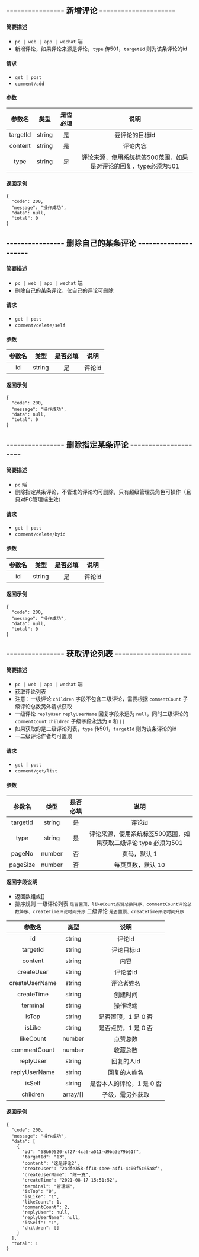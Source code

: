 
## ---------------- 新增评论 ---------------------

#### 简要描述

- `pc | web | app | wechat` 端
- 新增评论，如果评论来源是评论，`type` 传501，`targetId` 则为该条评论的id

#### 请求

- `get | post`
- `comment/add`

#### 参数

| 参数名 | 类型 | 是否必填 | 说明 |
|:---:|:---:|:---:|:---:|
| targetId | string | 是 | 要评论的目标id<!-- 已废除这个（如果是问答targetId传answer）--> |
| content | string | 是 | 评论内容 |
| type | string | 是 | 评论来源，使用系统标签500范围，如果是对评论的回复，type必须为501 |

#### 返回示例

```
{
  "code": 200,
  "message": "操作成功",
  "data": null,
  "total": 0
}
```

## ---------------- 删除自己的某条评论 ---------------------

#### 简要描述

- `pc | web | app | wechat` 端
- 删除自己的某条评论，仅自己的评论可删除

#### 请求

- `get | post`
- `comment/delete/self`

#### 参数

| 参数名 | 类型 | 是否必填 | 说明 |
|:---:|:---:|:---:|:---:|
| id | string | 是 | 评论id |

#### 返回示例

```
{
  "code": 200,
  "message": "操作成功",
  "data": null,
  "total": 0
}
```

## ---------------- 删除指定某条评论 ---------------------

#### 简要描述

- `pc` 端
- 删除指定某条评论，不管谁的评论均可删除，只有超级管理员角色可操作（且只对PC管理端生效）

#### 请求

- `get | post`
- `comment/delete/byid`

#### 参数

| 参数名 | 类型 | 是否必填 | 说明 |
|:---:|:---:|:---:|:---:|
| id | string | 是 | 评论id |

#### 返回示例

```
{
  "code": 200,
  "message": "操作成功",
  "data": null,
  "total": 0
}
```

## ---------------- 获取评论列表 ---------------------

#### 简要描述

- `pc | web | app | wechat` 端
- 获取评论列表
- 注意：一级评论 `children` 字段不包含二级评论，需要根据 `commentCount` 子级评论总数另外请求获取
- 一级评论 `replyUser` `replyUserName` 回复字段永远为 `null`，同时二级评论的 `commentCount` `children` 子级字段永远为 `0` 和 `[]`
- 如果获取的是二级评论列表，`type` 传501，`targetId` 则为该条评论的id
- 一二级评论作者均可置顶

#### 请求

- `get | post`
- `comment/get/list`

#### 参数

| 参数名 | 类型 | 是否必填 | 说明 |
|:---:|:---:|:---:|:---:|
| targetId | string | 是 | 评论id |
| type | string | 是 | 评论来源，使用系统标签500范围，如果获取二级评论 type 必须为501 |
| pageNo | number | 否 | 页码，默认 1 |
| pageSize | number | 否 | 每页页数，默认 10 |

#### 返回字段说明

- 返回数组或[]
- 排序规则
  一级评论列表 `是否置顶、likeCount点赞总数降序、commentCount评论总数降序、createTime评论时间升序`
  二级评论 `是否置顶、createTime评论时间升序`

| 参数名 | 类型 | 说明 |
|:---:|:---:|:---:|
| id | string | 评论id |
| targetId | string | 评论目标id |
| content | string | 内容 |
| createUser | string | 评论者id |
| createUserName | string | 评论者姓名 |
| createTime | string | 创建时间 |
| terminal | string | 操作终端 |
| isTop | string | 是否置顶，1 是 0 否 |
| isLike | string | 是否点赞，1 是 0 否 |
| likeCount | number | 点赞总数 |
| commentCount | number | 收藏总数 |
| replyUser | string | 回复的人id |
| replyUserName | string | 回复的人姓名 |
| isSelf | string | 是否本人的评论，1 是 0 否 |
| children | array/[] | 子级，需另外获取 |

#### 返回示例

```
{
  "code": 200,
  "message": "操作成功",
  "data": [
    {
      "id": "68b69520-cf27-4ca6-a511-d9ba3e79b61f",
      "targetId": "13",
      "content": "这是评论2",
      "createUser": "2adfe358-ff18-4bee-a4f1-4c00f5c65a8f",
      "createUserName": "陈一支",
      "createTime": "2021-08-17 15:51:52",
      "terminal": "管理端",
      "isTop": "0",
      "isLike": "1",
      "likeCount": 1,
      "commentCount": 2,
      "replyUser": null,
      "replyUserName": null,
      "isSelf": "1",
      "children": []
    }
  ],
  "total": 1
}
```

<!-- ！！ 已废除，转看question ！！
## ---------------- 获取我的问答列表 ---------------------

#### 简要描述

- `pc | web | app | wechat` 端
- 获取我的问答列表
- 如果获取的是回复列表使用上面评论接口
- 只有超级管理员可置顶

#### 请求

- `get | post`
- `comment/get/answer/list/self`

#### 参数

| 参数名 | 类型 | 是否必填 | 说明 |
|:---:|:---:|:---:|:---:|
| pageNo | number | 否 | 页码，默认 1 |
| pageSize | number | 否 | 每页页数，默认 10 |

#### 返回字段说明

- 返回数组或[]
- 排序规则
  `是否置顶、likeCount点赞总数降序、commentCount评论总数降序、createTime评论时间升序`

| 参数名 | 类型 | 说明 |
|:---:|:---:|:---:|
| id | string | 评论id |
| targetId | string | 评论目标id |
| content | string | 内容 |
| createUser | string | 评论者id |
| createUserName | string | 评论者姓名 |
| createTime | string | 创建时间 |
| terminal | string | 操作终端 |
| isTop | string | 是否置顶，1 是 0 否 |
| isLike | string | 是否点赞，1 是 0 否 |
| likeCount | number | 点赞总数 |
| commentCount | number | 收藏总数 |
| replyUser | string | 回复的人id |
| replyUserName | string | 回复的人姓名 |
| isSelf | string | 是否本人的评论，1 是 0 否 |
| children | array/[] | 子级，需另外获取 |

#### 返回示例

```
{
  "code": 200,
  "message": "操作成功",
  "data": [
    {
      "id": "68b69520-cf27-4ca6-a511-d9ba3e79b61f",
      "targetId": "13",
      "content": "这是评论2",
      "createUser": "2adfe358-ff18-4bee-a4f1-4c00f5c65a8f",
      "createUserName": "陈一支",
      "createTime": "2021-08-17 15:51:52",
      "terminal": "管理端",
      "isTop": "0",
      "isLike": "1",
      "likeCount": 1,
      "commentCount": 2,
      "replyUser": null,
      "replyUserName": null,
      "isSelf": "1",
      "children": []
    }
  ],
  "total": 1
}
``` -->


<!-- ！！ 已废除，转看question ！！
## ---------------- 获取所有问答列表 ---------------------

#### 简要描述

- `pc | web | app | wechat` 端
- 获取所有问答列表
- 如果获取的是回复列表使用上面评论接口
- 只有超级管理员可置顶

#### 请求

- `get | post`
- `comment/get/answer/list`

#### 参数

| 参数名 | 类型 | 是否必填 | 说明 |
|:---:|:---:|:---:|:---:|
| pageNo | number | 否 | 页码，默认 1 |
| pageSize | number | 否 | 每页页数，默认 10 |

#### 返回字段说明

- 返回数组或[]
- 排序规则
  `是否置顶、likeCount点赞总数降序、commentCount评论总数降序、createTime评论时间升序`

| 参数名 | 类型 | 说明 |
|:---:|:---:|:---:|
| id | string | 评论id |
| targetId | string | 评论目标id |
| content | string | 内容 |
| createUser | string | 评论者id |
| createUserName | string | 评论者姓名 |
| createTime | string | 创建时间 |
| terminal | string | 操作终端 |
| isTop | string | 是否置顶，1 是 0 否 |
| isLike | string | 是否点赞，1 是 0 否 |
| likeCount | number | 点赞总数 |
| commentCount | number | 收藏总数 |
| replyUser | string | 回复的人id |
| replyUserName | string | 回复的人姓名 |
| isSelf | string | 是否本人的评论，1 是 0 否 |
| children | array/[] | 子级，需另外获取 |

#### 返回示例

```
{
  "code": 200,
  "message": "操作成功",
  "data": [
    {
      "id": "68b69520-cf27-4ca6-a511-d9ba3e79b61f",
      "targetId": "13",
      "content": "这是评论2",
      "createUser": "2adfe358-ff18-4bee-a4f1-4c00f5c65a8f",
      "createUserName": "陈一支",
      "createTime": "2021-08-17 15:51:52",
      "terminal": "管理端",
      "isTop": "0",
      "isLike": "1",
      "likeCount": 1,
      "commentCount": 2,
      "replyUser": null,
      "replyUserName": null,
      "isSelf": "1",
      "children": []
    }
  ],
  "total": 1
}
``` -->